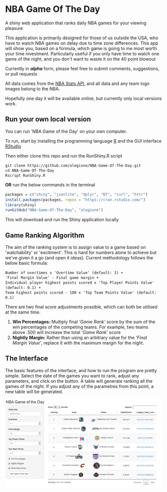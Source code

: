 # NBA Game Of The Day
A shiny web application that ranks daily NBA games for your viewing pleasure

This application is primarily designed for those of us outside the USA, who have to watch NBA games on delay due to time zone differences.
This app will show you, based on a formula, which game is going to me most worth your time investment.
Particularly useful if you only have time to watch one game of the night, and you don't want to waste it on the 40 point blowout

Currently in **_alpha_** form, please feel free to submit comments, suggestions, or pull requests

All data comes from the [NBA Stats API](https://stats.nba.com/), and all data and any team logo images belong to the NBA.

 Hopefully one day it will be available online, but currently only local versions work.

## Run your own local version

You can run 'NBA Game of the Day' on your own computer.

To run, start by installing the programming language [R](https://cran.rstudio.com/) and the GUI interface [RStudio](https://rstudio.com/products/rstudio/download/)

Then either clone this repo and run the RunShiny.R script

```
git clone https://github.com/alegione/NBA-Game-Of-The-Day.git
cd NBA-Game-Of-The-Day
Rscript RunShiny.R
```

__OR__ run the below commands in the terminal
```R
packages = c("shiny", "jsonlite", "dplyr", "DT", "curl", "httr")
install.packages(packages, repos = "https://cran.rstudio.com/")
library(shiny)
runGitHub("NBA-Game-Of-The-Day", "alegione")
```

This will download and run the Shiny application locally

## Game Ranking Algorithm

The aim of the ranking system is to assign value to a game based on 'watchability' or 'excitment'. This is hard for numbers alone to achieve but we've given it a go (and open it ideas). Current methodology follows the below basic formula:

```
Number of overtimes x 'Overtime Value' (default: 3) +
'Final Margin Value' - Final game margin + 
Individual player highest points scored x 'Top Player Points Value' (default: 0.1) +
Team highest points scored - 100 x 'Top Team Points Value' (default: 0.1)
```

There are two final score adjustments possible, which can both be utilised at the same time.

1) **Win Percentages:** Multiply final *'Game Rank'* score by the sum of the win percentages of the competing teams.
For example, two teams above .500 will increase the total *'Game Rank'* score
2) **Nightly Margin:** Rather than using an arbitrary value for the *'Final Margin Value'*, replace it with the maximum margin for the night.

## The Interface
The basic features of the interface, and how to run the program are pretty simple. Select the date of the games you want to rank, adjust any parameters, and click on the button. A table will generate ranking all the games of the night. If you adjust any of the parametres from this point, a new table will be generated.


![](www/ExampleTable.png "Example of program interface")
